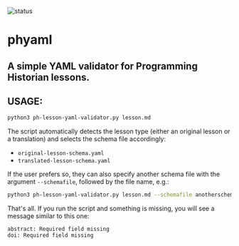 ![status](https://img.shields.io/badge/status-WIP-lightgrey)

# phyaml

## A simple YAML validator for Programming Historian lessons.

## USAGE:

```sh
python3 ph-lesson-yaml-validator.py lesson.md
```

The script automatically detects the lesson type (either an original lesson or a translation) and selects the schema file accordingly:

- `original-lesson-schema.yaml`
- `translated-lesson-schema.yaml`

If the user prefers so, they can also specify another schema file with the argument `--schemafile`, followed by the file name, e.g.:

```sh
python3 ph-lesson-yaml-validator.py lesson.md --schemafile anotherschema.yaml
```

That's all.
If you run the script and something is missing, you will see a message similar to this one:

```
abstract: Required field missing
doi: Required field missing
```
